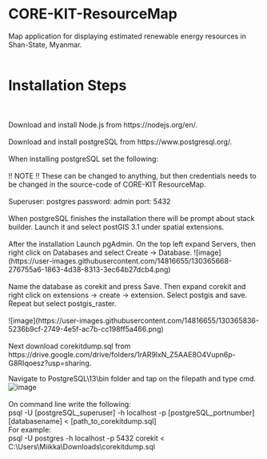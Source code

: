 # CORE-KIT-ResourceMap
Map application for displaying estimated renewable energy resources in Shan-State, Myanmar.
<br>
<br>
# Installation Steps
<br>
<br>
Download and install Node.js from https://nodejs.org/en/.
<br>
<br>
Download and install postgreSQL from https://www.postgresql.org/.
<br>
<br>
When installing postgreSQL set the following:
<br>
<br>
!! NOTE !!
These can be changed to anything, but then credentials needs to be changed in the source-code of CORE-KIT ResourceMap.
<br>
<br>
Superuser: postgres
password: admin
port: 5432
<br>
<br>
When postgreSQL finishes the installation there will be prompt about stack builder. Launch it and select postGIS 3.1 under spatial extensions.
<br>
<br>
After the installation Launch pgAdmin.
On the top left expand Servers, then right click on Databases and select Create -> Database.
![image](https://user-images.githubusercontent.com/14816655/130365668-276755a6-1863-4d38-8313-3ec64b27dcb4.png)
<br>
<br>
Name the database as corekit and press Save.
Then expand corekit and right click on extensions -> create -> extension. Select postgis and save.
Repeat but select postgis_raster.
<br>
<br>
![image](https://user-images.githubusercontent.com/14816655/130365836-5236b9cf-2749-4e5f-ac7b-cc198ff5a466.png)
<br>
<br>
Next download corekitdump.sql from https://drive.google.com/drive/folders/1rAR9lxN_Z5AAE8O4Vupn6p-G8RIqoesz?usp=sharing.

Navigate to PostgreSQL\13\bin folder and tap on the filepath and type cmd.
![image](https://user-images.githubusercontent.com/14816655/130366812-cd04f874-b489-4ead-9df4-cf689c433452.png)
<br>
<br>
On command line write the following:
<br>
psql -U [postgreSQL_superuser] -h localhost -p [postgreSQL_portnumber] [databasename] < [path_to_corekitdump.sql]
<br>
For example: 
<br>
psql -U postgres -h localhost -p 5432 corekit < C:\Users\Miikka\Downloads\corekitdump.sql
<br>






